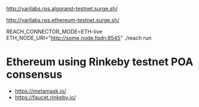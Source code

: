 <http://yarilabs.rps.algorand-testnet.surge.sh/>

<http://yarilabs.rps.ethereum-testnet.surge.sh/>

REACH_CONNECTOR_MODE=ETH-live ETH_NODE_URI="http://some.node.fqdn:8545" ./reach run

# Ethereum using Rinkeby testnet POA consensus

- <https://metamask.io/>
- <https://faucet.rinkeby.io/>
